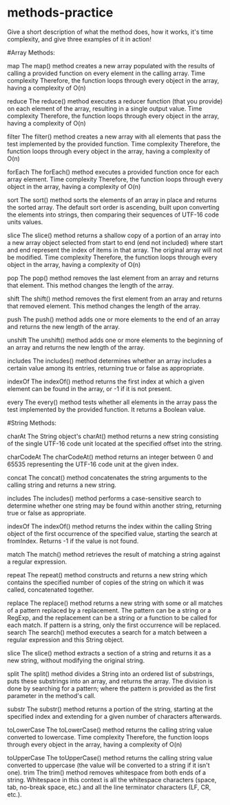 # methods-practice
Give a short description of what the method does, how it works, it's time complexity, and give three examples of it in action!

#Array Methods:

map 
The map() method creates a new array populated with the results of calling a provided function on every element in the calling array.
Time complexity
Therefore, the function loops through every object in the array, having a complexity of O(n)

reduce
The reduce() method executes a reducer function (that you provide) on each element of the array, resulting in a single output value.
Time complexity
Therefore, the function loops through every object in the array, having a complexity of O(n)

filter
The filter() method creates a new array with all elements that pass the test implemented by the provided function.
Time complexity
Therefore, the function loops through every object in the array, having a complexity of O(n)

forEach
The forEach() method executes a provided function once for each array element.
Time complexity
Therefore, the function loops through every object in the array, having a complexity of O(n)

sort
The sort() method sorts the elements of an array in place and returns the sorted array. The default sort order is ascending, built upon converting the elements into strings, then comparing their sequences of UTF-16 code units values.

slice
The slice() method returns a shallow copy of a portion of an array into a new array object selected from start to end (end not included) where start and end represent the index of items in that array. The original array will not be modified.
Time complexity
Therefore, the function loops through every object in the array, having a complexity of O(n)

pop
The pop() method removes the last element from an array and returns that element. This method changes the length of the array.

shift
The shift() method removes the first element from an array and returns that removed element. This method changes the length of the array.

push
The push() method adds one or more elements to the end of an array and returns the new length of the array.


unshift
The unshift() method adds one or more elements to the beginning of an array and returns the new length of the array.

includes
The includes() method determines whether an array includes a certain value among its entries, returning true or false as appropriate.

indexOf
The indexOf() method returns the first index at which a given element can be found in the array, or -1 if it is not present.

every
The every() method tests whether all elements in the array pass the test implemented by the provided function. It returns a Boolean value.


































#String Methods:

charAt
The String object's charAt() method returns a new string consisting of the single UTF-16 code unit located at the specified offset into the string.

charCodeAt
The charCodeAt() method returns an integer between 0 and 65535 representing the UTF-16 code unit at the given index.


concat
The concat() method concatenates the string arguments to the calling string and returns a new string.

includes
The includes() method performs a case-sensitive search to determine whether one string may be found within another string, returning true or false as appropriate.

indexOf
The indexOf() method returns the index within the calling String object of the first occurrence of the specified value, starting the search at fromIndex. Returns -1 if the value is not found.

match
The match() method retrieves the result of matching a string against a regular expression.

repeat
The repeat() method constructs and returns a new string which contains the specified number of copies of the string on which it was called, concatenated together.




replace
The replace() method returns a new string with some or all matches of a pattern replaced by a replacement. The pattern can be a string or a RegExp, and the replacement can be a string or a function to be called for each match. If pattern is a string, only the first occurrence will be replaced.
search
The search() method executes a search for a match between a regular expression and this String object.

slice
The slice() method extracts a section of a string and returns it as a new string, without modifying the original string.

split
The split() method divides a String into an ordered list of substrings, puts these substrings into an array, and returns the array.  The division is done by searching for a pattern; where the pattern is provided as the first parameter in the method's call.




substr 
The substr() method returns a portion of the string, starting at the specified index and extending for a given number of characters afterwards.

toLowerCase
The toLowerCase() method returns the calling string value converted to lowercase.
Time complexity
Therefore, the function loops through every object in the array, having a complexity of O(n)

toUpperCase
The toUpperCase() method returns the calling string value converted to uppercase (the value will be converted to a string if it isn't one).
trim
The trim() method removes whitespace from both ends of a string. Whitespace in this context is all the whitespace characters (space, tab, no-break space, etc.) and all the line terminator characters (LF, CR, etc.).

